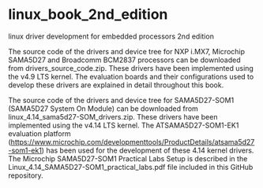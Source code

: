 # linux_book_2nd_edition
linux driver development for embedded processors 2nd edition

The source code of the drivers and device tree for NXP i.MX7, Microchip SAMA5D27 and Broadcomm BCM2837 processors can be downloaded from drivers_source_code.zip. These drivers have been implemented using the v4.9 LTS kernel. The evaluation boards and their configurations used to develop these drivers are explained in detail throughout this book.

The source code of the drivers and device tree for SAMA5D27-SOM1 (SAMA5D27 System On Module) can be downloaded from linux_4.14_sama5d27-SOM_drivers.zip. These drivers have been implemented using the v4.14 LTS kernel. The ATSAMA5D27-SOM1-EK1 evaluation platform (https://www.microchip.com/developmenttools/ProductDetails/atsama5d27-som1-ek1) has been used for the development of these 4.14 kernel drivers. The Microchip SAMA5D27-SOM1 Practical Labs Setup is described in the Linux_4.14_SAMA5D27-SOM1_practical_labs.pdf file included in this GitHub repository.
